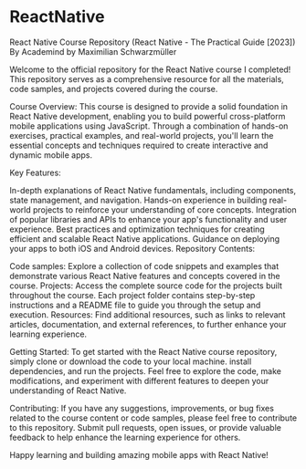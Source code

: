 # ReactNative
React Native Course Repository (React Native - The Practical Guide [2023]) By Academind by Maximilian Schwarzmüller

Welcome to the official repository for the React Native course I completed! This repository serves as a comprehensive resource for all the materials, code samples, and projects covered during the course.

Course Overview:
This course is designed to provide a solid foundation in React Native development, enabling you to build powerful cross-platform mobile applications using JavaScript. Through a combination of hands-on exercises, practical examples, and real-world projects, you'll learn the essential concepts and techniques required to create interactive and dynamic mobile apps.

Key Features:

In-depth explanations of React Native fundamentals, including components, state management, and navigation.
Hands-on experience in building real-world projects to reinforce your understanding of core concepts.
Integration of popular libraries and APIs to enhance your app's functionality and user experience.
Best practices and optimization techniques for creating efficient and scalable React Native applications.
Guidance on deploying your apps to both iOS and Android devices.
Repository Contents:

Code samples: Explore a collection of code snippets and examples that demonstrate various React Native features and concepts covered in the course.
Projects: Access the complete source code for the projects built throughout the course. Each project folder contains step-by-step instructions and a README file to guide you through the setup and execution.
Resources: Find additional resources, such as links to relevant articles, documentation, and external references, to further enhance your learning experience.


Getting Started:
To get started with the React Native course repository, simply clone or download the code to your local machine. install dependencies, and run the projects. Feel free to explore the code, make modifications, and experiment with different features to deepen your understanding of React Native.

Contributing:
If you have any suggestions, improvements, or bug fixes related to the course content or code samples, please feel free to contribute to this repository. Submit pull requests, open issues, or provide valuable feedback to help enhance the learning experience for others.


Happy learning and building amazing mobile apps with React Native!

